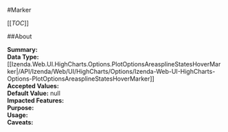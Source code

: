 #Marker

[[_TOC_]]

##About

**Summary:**   
**Data Type:** [[Izenda.Web.UI.HighCharts.Options.PlotOptionsAreasplineStatesHoverMarker|/API/Izenda/Web/UI/HighCharts/Options/Izenda-Web-UI-HighCharts-Options-PlotOptionsAreasplineStatesHoverMarker]]  
**Accepted Values:**   
**Default Value:** null  
**Impacted Features:**   
**Purpose:**   
**Usage:**   
**Caveats:**   

